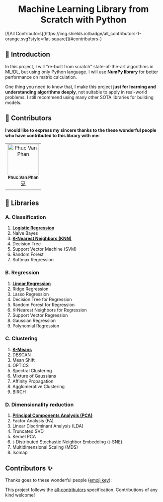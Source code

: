 <h1 align="center"> Machine Learning Library from Scratch with Python</h1>
<!-- ALL-CONTRIBUTORS-BADGE:START - Do not remove or modify this section -->
[![All Contributors](https://img.shields.io/badge/all_contributors-1-orange.svg?style=flat-square)](#contributors-)
<!-- ALL-CONTRIBUTORS-BADGE:END -->

## 👋 Introduction

In this project, I will "re-built from scratch" state-of-the-art algorithms in ML/DL, but using only Python language. I will use **NumPy library** for better performance on matrix calculation.

One thing you need to know that, I make this project **just for learning and understanding algorithms deeply**, not suitable to apply in real-world problems. I still recommend using many other SOTA libraries for building models.


## 👤 Contributors
**I would like to express my sincere thanks to the these wonderful people who have contributed to this library with me:**

<!-- ALL-CONTRIBUTORS-LIST:START - Do not remove or modify this section -->
<!-- prettier-ignore-start -->
<!-- markdownlint-disable -->
<table>
  <tbody>
    <tr>
      <td align="center"><a href="https://github.com/pphuc25"><img src="https://avatars.githubusercontent.com/u/81808312?v=4?s=100" width="100px;" alt="Phuc Van Phan"/><br /><sub><b>Phuc Van Phan</b></sub></a><br /><a href="https://github.com/AI-Coffee/mllib-from-scratch/commits?author=pphuc25" title="Code">💻</a></td>
    </tr>
  </tbody>
</table>

<!-- markdownlint-restore -->
<!-- prettier-ignore-end -->

<!-- ALL-CONTRIBUTORS-LIST:END -->


## 📝 Libraries

### A. Classification
1. [**Logistic Regression**](classification/LogisticRegression.py)
2. Naive Bayes
3. [**K-Nearest Neighbors (KNN)**](classification/KNN.py)
4. Decision Tree
5. Support Vector Machine (SVM)
6. Random Forest
7. Softmax Regression

### B. Regression
1. [**Linear Regression**](regression/LinearRegression.py)
2. Ridge Regression
3. Lasso Regression
4. Decision Tree for Regression
5. Random Forest for Regression
6. K-Nearest Neighbors for Regression
7. Support Vector Regression
8. Gaussian Regression
9. Polynomial Regression

### C. Clustering
1. [**K-Means**](cluster/KMeans.py)
2. DBSCAN
3. Mean Shift
4. OPTICS
5. Spectral Clustering
6. Mixture of Gaussians
7. Affinity Propagation
8. Agglomerative Clustering
9. BIRCH

### D. Dimensionality reduction
1. [**Principal Components Analysis (PCA)**](decomposition/PCA.py)
2. Factor Analysis (FA)
3. Linear Discriminant Analysis (LDA)
4. Truncated SVD
5. Kernel PCA
6. t-Distributed Stochastic Neighbor Embedding (t-SNE)
7. Multidimensional Scaling (MDS)
8. Isomap

## Contributors ✨

Thanks goes to these wonderful people ([emoji key](https://allcontributors.org/docs/en/emoji-key)):

<!-- ALL-CONTRIBUTORS-LIST:START - Do not remove or modify this section -->
<!-- prettier-ignore-start -->
<!-- markdownlint-disable -->
<!-- markdownlint-restore -->
<!-- prettier-ignore-end -->
<!-- ALL-CONTRIBUTORS-LIST:END -->

This project follows the [all-contributors](https://github.com/all-contributors/all-contributors) specification. Contributions of any kind welcome!